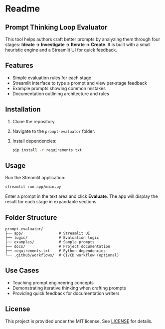 # Readme
## Prompt Thinking Loop Evaluator

This tool helps authors craft better prompts by analyzing them through four
stages: **Ideate → Investigate → Iterate → Create**. It is built with a small
heuristic engine and a Streamlit UI for quick feedback.

## Features

- Simple evaluation rules for each stage
- Streamlit interface to type a prompt and view per‑stage feedback
- Example prompts showing common mistakes
- Documentation outlining architecture and rules

## Installation

1. Clone the repository.
2. Navigate to the `prompt-evaluator` folder.
3. Install dependencies:

   ```bash
   pip install -r requirements.txt
   ```

## Usage

Run the Streamlit application:

```bash
streamlit run app/main.py
```

Enter a prompt in the text area and click **Evaluate**. The app will display the
result for each stage in expandable sections.

## Folder Structure

```
prompt-evaluator/
├── app/                # Streamlit UI
├── logic/              # Evaluation logic
├── examples/           # Sample prompts
├── docs/               # Project documentation
├── requirements.txt    # Python dependencies
└── .github/workflows/  # CI/CD workflow (optional)
```

## Use Cases

- Teaching prompt engineering concepts
- Demonstrating iterative thinking when crafting prompts
- Providing quick feedback for documentation writers

## License

This project is provided under the MIT license. See [LICENSE](../LICENSE) for
details.
